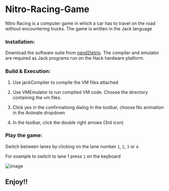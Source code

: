 # Nitro-Racing-Game
Nitro Racing is a computer game in which a car has to travel on the road without encountering trucks. The game is written in the Jack language

### Installation:

Download the software suite from [nand2tetris](https://www.nand2tetris.org/software). The compiler and emulator are required as Jack programs run on the Hack hardware platform.

### Build & Execution:

1. Use jackComplier to compile the VM files attached

2. Use VMEmulator to run complied VM code. Choose the directory containing the vm files.

3. Click yes in the confirmationg dialog In the toolbar, choose No animation in the Animate dropdown

4. In the toolbar, click the double right arrows (3rd icon)

### Play the game:

Switch between lanes by clicking on the lane number `1`, `2`, `3` or `4`.

For example to switch to lane 1 press `1` on the keyboard

![image](https://user-images.githubusercontent.com/86183775/128614605-0c47c44a-101c-41ad-a5c4-d89bb4c36207.png)


## Enjoy!!
